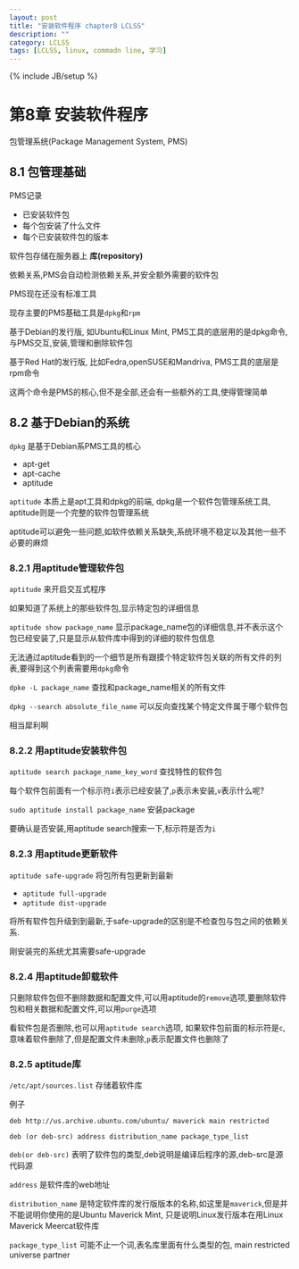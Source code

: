 ```yaml
---
layout: post
title: "安装软件程序 chapter8 LCLSS"
description: ""
category: LCLSS
tags: [LCLSS, linux, commadn line, 学习]
---
```

{% include JB/setup %}

# 第8章 安装软件程序

包管理系统(Package Management System, PMS)

## 8.1 包管理基础

PMS记录

* 已安装软件包
* 每个包安装了什么文件
* 每个已安装软件包的版本

软件包存储在服务器上 **库(repository)**

依赖关系,PMS会自动检测依赖关系,并安全额外需要的软件包

PMS现在还没有标准工具

现存主要的PMS基础工具是`dpkg`和`rpm`

基于Debian的发行版, 如Ubuntu和Linux Mint, PMS工具的底层用的是dpkg命令,与PMS交互,安装,管理和删除软件包

基于Red Hat的发行版, 比如Fedra,openSUSE和Mandriva, PMS工具的底层是rpm命令

这两个命令是PMS的核心,但不是全部,还会有一些额外的工具,使得管理简单

## 8.2 基于Debian的系统

`dpkg` 是基于Debian系PMS工具的核心

* apt-get
* apt-cache
* aptitude

`aptitude` 本质上是apt工具和dpkg的前端, dpkg是一个软件包管理系统工具, aptitude则是一个完整的软件包管理系统

aptitude可以避免一些问题,如软件依赖关系缺失,系统环境不稳定以及其他一些不必要的麻烦

### 8.2.1 用aptitude管理软件包

`aptitude` 来开启交互式程序

如果知道了系统上的那些软件包,显示特定包的详细信息

`aptitude show package_name` 显示package_name包的详细信息,并不表示这个包已经安装了,只是显示从软件库中得到的详细的软件包信息

无法通过aptitude看到的一个细节是所有跟摸个特定软件包关联的所有文件的列表,要得到这个列表需要用`dpkg`命令

`dpke -L package_name` 查找和package_name相关的所有文件

`dpkg --search absolute_file_name` 可以反向查找某个特定文件属于哪个软件包

相当犀利啊

### 8.2.2 用aptitude安装软件包

`aptitude search package_name_key_word` 查找特性的软件包

每个软件包前面有一个标示符`i`表示已经安装了,`p`表示未安装,`v`表示什么呢?

`sudo aptitude install package_name` 安装package

要确认是否安装,用aptitude search搜索一下,标示符是否为`i`

### 8.2.3 用aptitude更新软件

`aptitude safe-upgrade` 将包所有包更新到最新

* `aptitude full-upgrade`
* `aptitude dist-upgrade`

将所有软件包升级到到最新,于safe-upgrade的区别是不检查包与包之间的依赖关系.

刚安装完的系统尤其需要safe-upgrade

### 8.2.4 用aptitude卸载软件

只删除软件包但不删除数据和配置文件,可以用aptitude的`remove`选项,要删除软件包和相关数据和配置文件,可以用`purge`选项

看软件包是否删除,也可以用`aptitude search`选项, 如果软件包前面的标示符是`c`,意味着软件删除了,但是配置文件未删除,`p`表示配置文件也删除了

### 8.2.5 aptitude库

`/etc/apt/sources.list` 存储着软件库

例子

    deb http://us.archive.ubuntu.com/ubuntu/ maverick main restricted
	
    deb (or deb-src) address distribution_name package_type_list

`deb(or deb-src)` 表明了软件包的类型,deb说明是编译后程序的源,deb-src是源代码源

`address` 是软件库的web地址

`distribution_name` 是特定软件库的发行版版本的名称,如这里是`maverick`,但是并不能说明你使用的是Ubuntu Maverick Mint, 只是说明Linux发行版本在用Linux Maverick Meercat软件库

`package_type_list` 可能不止一个词,表名库里面有什么类型的包, main restricted universe partner

